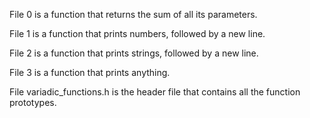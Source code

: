 File 0 is a function that returns the sum of all its parameters.

File 1 is a function that prints numbers, followed by a new line.

File 2 is a function that prints strings, followed by a new line.

File 3 is a function that prints anything.

File variadic_functions.h is the header file that contains all the function prototypes.
